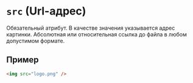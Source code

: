 # `src` (Url-адрес)

Обязательный атрибут. В качестве значения указывается адрес картинки. Абсолютная или относительная ссылка до файла в любом допустимом формате.

## Пример

```html
<img src="logo.png" />
```
